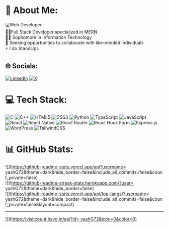 # 💫 About Me:
💻Web Developer<br>👨‍💻Full Stack Developer specialized in MERN<br>🧑‍🎓 Sophomore in Information Technology<br>👀 Seeking opportunities to collaborate with like-minded individuals<br>⚡ I do StandUps


## 🌐 Socials:
[![LinkedIn](https://img.shields.io/badge/LinkedIn-%230077B5.svg?logo=linkedin&logoColor=white)](https://linkedin.com/in/https://www.linkedin.com/in/goyalyash28/) [![X](https://img.shields.io/badge/X-black.svg?logo=X&logoColor=white)](https://x.com/https://x.com/thecomicyash) 

# 💻 Tech Stack:
![C](https://img.shields.io/badge/c-%2300599C.svg?style=for-the-badge&logo=c&logoColor=white) ![C++](https://img.shields.io/badge/c++-%2300599C.svg?style=for-the-badge&logo=c%2B%2B&logoColor=white) ![HTML5](https://img.shields.io/badge/html5-%23E34F26.svg?style=for-the-badge&logo=html5&logoColor=white) ![CSS3](https://img.shields.io/badge/css3-%231572B6.svg?style=for-the-badge&logo=css3&logoColor=white) ![Python](https://img.shields.io/badge/python-3670A0?style=for-the-badge&logo=python&logoColor=ffdd54) ![TypeScript](https://img.shields.io/badge/typescript-%23007ACC.svg?style=for-the-badge&logo=typescript&logoColor=white) ![JavaScript](https://img.shields.io/badge/javascript-%23323330.svg?style=for-the-badge&logo=javascript&logoColor=%23F7DF1E) ![React](https://img.shields.io/badge/react-%2320232a.svg?style=for-the-badge&logo=react&logoColor=%2361DAFB) ![React Native](https://img.shields.io/badge/react_native-%2320232a.svg?style=for-the-badge&logo=react&logoColor=%2361DAFB) ![React Router](https://img.shields.io/badge/React_Router-CA4245?style=for-the-badge&logo=react-router&logoColor=white) ![React Hook Form](https://img.shields.io/badge/React%20Hook%20Form-%23EC5990.svg?style=for-the-badge&logo=reacthookform&logoColor=white) ![Express.js](https://img.shields.io/badge/express.js-%23404d59.svg?style=for-the-badge&logo=express&logoColor=%2361DAFB) ![WordPress](https://img.shields.io/badge/WordPress-%23117AC9.svg?style=for-the-badge&logo=WordPress&logoColor=white) ![TailwindCSS](https://img.shields.io/badge/tailwindcss-%2338B2AC.svg?style=for-the-badge&logo=tailwind-css&logoColor=white)
# 📊 GitHub Stats:
![](https://github-readme-stats.vercel.app/api?username= yashG72&theme=dark&hide_border=false&include_all_commits=false&count_private=false)<br/>
![](https://github-readme-streak-stats.herokuapp.com/?user= yashG72&theme=dark&hide_border=false)<br/>
![](https://github-readme-stats.vercel.app/api/top-langs/?username= yashG72&theme=dark&hide_border=false&include_all_commits=false&count_private=false&layout=compact)

---
[![](https://visitcount.itsvg.in/api?id= yashG72&icon=0&color=0)](https://visitcount.itsvg.in)

<!-- Proudly created with GPRM ( https://gprm.itsvg.in ) -->